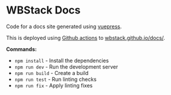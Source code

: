 # WBStack Docs

Code for a docs site generated using [vuepress](https://vuepress.vuejs.org/).

This is deployed using [Github actions](./.github/workflows/pages.build.yml) to [wbstack.github.io/docs/](https://wbstack.github.io/docs).

**Commands:**

- `npm install` - Install the dependencies
- `npm run dev` - Run the development server
- `npm run build` - Create a build
- `npm run test` - Run linting checks
- `npm run fix` - Apply linting fixes
